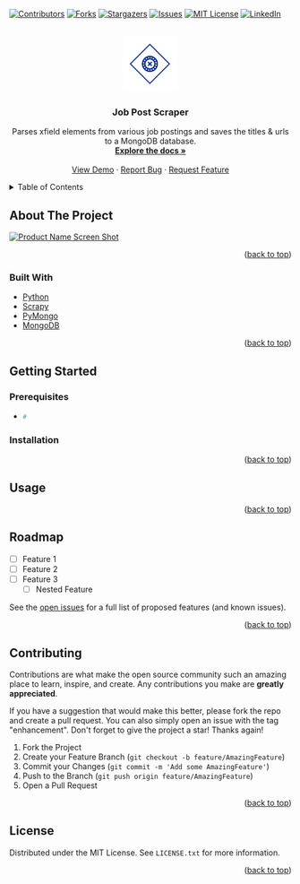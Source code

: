 <div id="top"></div>
<!--
*** Thanks for checking out the Best-README-Template. If you have a suggestion
*** that would make this better, please fork the repo and create a pull request
*** or simply open an issue with the tag "enhancement".
*** Don't forget to give the project a star!
*** Thanks again! Now go create something AMAZING! :D
-->



<!-- PROJECT SHIELDS -->
<!--
*** I'm using markdown "reference style" links for readability.
*** Reference links are enclosed in brackets [ ] instead of parentheses ( ).
*** See the bottom of this document for the declaration of the reference variables
*** for contributors-url, forks-url, etc. This is an optional, concise syntax you may use.
*** https://www.markdownguide.org/basic-syntax/#reference-style-links
-->
[![Contributors][contributors-shield]][contributors-url]
[![Forks][forks-shield]][forks-url]
[![Stargazers][stars-shield]][stars-url]
[![Issues][issues-shield]][issues-url]
[![MIT License][license-shield]][license-url]
[![LinkedIn][linkedin-shield]][linkedin-url]



<!-- PROJECT LOGO -->
<br />
<div align="center">
  <a href="https://github.com/kev-the-python-dev/job-post-scraper">
    <img src="https://raw.githubusercontent.com/kev-the-python-dev/job-post-scraper/main/logo_transparent.png" alt="Logo" width="100" height="100">
  </a>

<h3 align="center">Job Post Scraper</h3>

  <p align="center">
    Parses xfield elements from various job postings and saves the titles & urls to a MongoDB database. 
    <br />
    <a href="https://github.com/kev-the-python-dev/job-post-scraper"><strong>Explore the docs »</strong></a>
    <br />
    <br />
    <a href="https://github.com/kev-the-python-dev/job-post-scraper">View Demo</a>
    ·
    <a href="https://github.com/kev-the-python-dev/job-post-scraper/issues">Report Bug</a>
    ·
    <a href="https://github.com/kev-the-python-dev/job-post-scraper/issues">Request Feature</a>
  </p>
</div>



<!-- TABLE OF CONTENTS -->
<details>
  <summary>Table of Contents</summary>
  <ol>
    <li>
      <a href="#about-the-project">About The Project</a>
      <ul>
        <li><a href="#built-with">Built With</a></li>
      </ul>
    </li>
    <li>
      <a href="#getting-started">Getting Started</a>
      <ul>
        <li><a href="#prerequisites">Prerequisites</a></li>
        <li><a href="#installation">Installation</a></li>
      </ul>
    </li>
    <li><a href="#usage">Usage</a></li>
    <li><a href="#roadmap">Roadmap</a></li>
    <li><a href="#contributing">Contributing</a></li>
    <li><a href="#license">License</a></li>
    <li><a href="#contact">Contact</a></li>
    <li><a href="#acknowledgments">Acknowledgments</a></li>
  </ol>
</details>



<!-- ABOUT THE PROJECT -->
## About The Project

[![Product Name Screen Shot][product-screenshot]](https://example.com)


<p align="right">(<a href="#top">back to top</a>)</p>



### Built With

* [Python](https://www.python.org/)
* [Scrapy](https://scrapy.org/)
* [PyMongo](https://pymongo.readthedocs.io/en/stable/)
* [MongoDB](https://www.mongodb.com/)

<p align="right">(<a href="#top">back to top</a>)</p>



<!-- GETTING STARTED -->
## Getting Started



### Prerequisites

* 
  ```sh
  #
  ```

### Installation

<p align="right">(<a href="#top">back to top</a>)</p>



<!-- USAGE EXAMPLES -->
## Usage

<p align="right">(<a href="#top">back to top</a>)</p>



<!-- ROADMAP -->
## Roadmap

- [ ] Feature 1
- [ ] Feature 2
- [ ] Feature 3
    - [ ] Nested Feature

See the [open issues](https://github.com/kev-the-python-dev/job-post-scraper/issues) for a full list of proposed features (and known issues).

<p align="right">(<a href="#top">back to top</a>)</p>



<!-- CONTRIBUTING -->
## Contributing

Contributions are what make the open source community such an amazing place to learn, inspire, and create. Any contributions you make are **greatly appreciated**.

If you have a suggestion that would make this better, please fork the repo and create a pull request. You can also simply open an issue with the tag "enhancement".
Don't forget to give the project a star! Thanks again!

1. Fork the Project
2. Create your Feature Branch (`git checkout -b feature/AmazingFeature`)
3. Commit your Changes (`git commit -m 'Add some AmazingFeature'`)
4. Push to the Branch (`git push origin feature/AmazingFeature`)
5. Open a Pull Request

<p align="right">(<a href="#top">back to top</a>)</p>



<!-- LICENSE -->
## License

Distributed under the MIT License. See `LICENSE.txt` for more information.

<p align="right">(<a href="#top">back to top</a>)</p>



<!-- MARKDOWN LINKS & IMAGES -->
<!-- https://www.markdownguide.org/basic-syntax/#reference-style-links -->
[contributors-shield]: https://img.shields.io/github/contributors/kev-the-python-dev/job-post-scraper.svg?style=for-the-badge
[contributors-url]: https://github.com/kev-the-python-dev/job-post-scraper/graphs/contributors
[forks-shield]: https://img.shields.io/github/forks/kev-the-python-dev/job-post-scraper.svg?style=for-the-badge
[forks-url]: https://github.com/kev-the-python-dev/job-post-scraper/network/members
[stars-shield]: https://img.shields.io/github/stars/kev-the-python-dev/job-post-scraper.svg?style=for-the-badge
[stars-url]: https://github.com/kev-the-python-dev/job-post-scraper/stargazers
[issues-shield]: https://img.shields.io/github/issues/kev-the-python-dev/job-post-scraper.svg?style=for-the-badge
[issues-url]: https://github.com/kev-the-python-dev/job-post-scraper/issues
[license-shield]: https://img.shields.io/github/license/kev-the-python-dev/job-post-scraper.svg?style=for-the-badge
[license-url]: https://github.com/kev-the-python-dev/job-post-scraper/blob/master/LICENSE.txt
[linkedin-shield]: https://img.shields.io/badge/-LinkedIn-black.svg?style=for-the-badge&logo=linkedin&colorB=555
[linkedin-url]: https://linkedin.com/in/kev-the-python-dev
[product-screenshot]: https://imgur.com/Tv7CBfX
